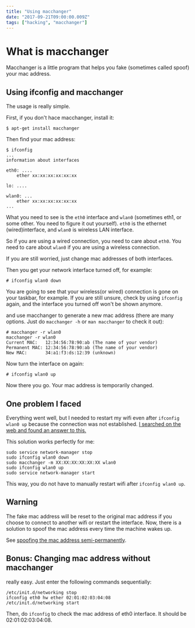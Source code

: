 ```yaml
---
title: "Using macchanger"
date: "2017-09-21T09:00:00.009Z"
tags: ["hacking", "macchanger"]
---
```

# What is macchanger
Macchanger is a little program that helps you fake (sometimes called spoof) your mac address. 

## Using ifconfig and macchanger
The usage is really simple.

First, if you don't hace macchanger, install it:
```
$ apt-get install macchanger
```

Then find your mac address:
```
$ ifconfig
...
information about interfaces

eth0: ....
	ether xx:xx:xx:xx:xx:xx

lo: ....

wlan0: ...
	ether xx:xx:xx:xx:xx:xx
...
```
What you need to see is the `eth0` interface and `wlan0` (sometimes eth1, or some other. You need to figure it out yourself). `eth0` is the ethernet (wired)interface, and `wlan0` is wireless LAN interface. 

So if you are using a wired connection, you need to care about `eth0`. You need to care about `wlan0` if you are using a wireless connection. 

If you are still worried, just change mac addresses of both interfaces. 

Then you get your network interface turned off, for example:
```
# ifconfig wlan0 down
```
You are going to see that your wireless(or wired) connection is gone on your taskbar, for example. If you are still unsure, check by using `ifconfig` again, and the interface you turned off won't be shown anymore. 

and use macchanger to generate a new mac address (there are many options. Just do `macchanger -h` or `man macchanger` to check it out):
```
# macchanger -r wlan0
macchanger -r wlan0
Current MAC:   12:34:56:78:90:ab (The name of your vendor)
Permanent MAC: 12:34:56:78:90:ab (The name of your vendor)     
New MAC:       34:a1:f3:ds:12:39 (unknown)
```

Now turn the interface on again:
```
# ifconfig wlan0 up
```

Now there you go. Your mac address is temporarily changed.

## One problem I faced
Everything went well, but I needed to restart my wifi even after `ifconfig wlan0 up` because the connection was not established. [I searched on the web and found an answer to this.](https://askubuntu.com/questions/586269/spoofed-mac-address-changes-when-trying-to-connect-to-network)

This solution works perfectly for me:
```
sudo service network-manager stop
sudo ifconfig wlan0 down
sudo macchanger -m XX:XX:XX:XX:XX:XX wlan0
sudo ifconfig wlan0 up
sudo service network-manager start
```
This way, you do not have to manually restart wifi after `ifconfig wlan0 up`. 

## Warning
The fake mac address will be reset to the original mac address if you choose to connect to another wifi or restart the interface. Now, there is a solution to spoof the mac address every time the machine wakes up. 

See [spoofing the mac address semi-permanently](https://mr-polite.github.io/hacking/2017/09/21/changing-mac-address-semi-permanently.html).

## Bonus: Changing mac address without macchanger

really easy. Just enter the following commands sequentially:

```
/etc/init.d/networking stop
ifconfig eth0 hw ether 02:01:02:03:04:08
/etc/init.d/networking start 
```

Then, do `ifconfig` to check the mac address of eth0 interface. It should be 02:01:02:03:04:08. 
